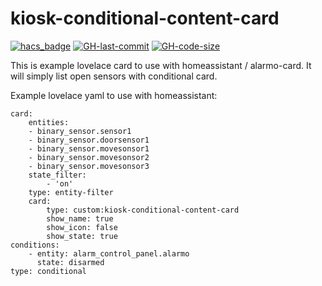 # kiosk-conditional-content-card

[![hacs_badge](https://img.shields.io/badge/HACS-Default-41BDF5.svg)](https://github.com/hacs/integration)
[![GH-last-commit](https://img.shields.io/github/last-commit/98ultimate/kiosk-conditional-content-card.svg?style=flat-square)](https://github.com/98ultimate/kiosk-conditional-content-card/commits/master)
[![GH-code-size](https://img.shields.io/github/languages/code-size/98ultimate/kiosk-conditional-content-card.svg?color=red&style=flat-square)](https://github.com/98ultimate/kiosk-conditional-content-card)

This is example lovelace card to use with homeassistant / alarmo-card. It will simply list open sensors with conditional card.

Example lovelace yaml to use with homeassistant:

    card:
        entities:
        - binary_sensor.sensor1
        - binary_sensor.doorsensor1
        - binary_sensor.movesonsor1
        - binary_sensor.movesonsor2
        - binary_sensor.movesonsor3
        state_filter:
            - 'on'
        type: entity-filter
        card:
            type: custom:kiosk-conditional-content-card
            show_name: true
            show_icon: false
            show_state: true
    conditions:
        - entity: alarm_control_panel.alarmo
          state: disarmed
    type: conditional
